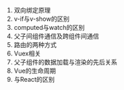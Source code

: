 1. 双向绑定原理 
2. v-if与v-show的区别 
3. computed与watch的区别 
4. 父子间组件通信及跨组件间通信 
5. 路由的两种方式 
6. Vuex相关 
7. 父子组件的数据加载与渲染的先后关系 
8. Vue的生命周期 
9. 与React的区别 
